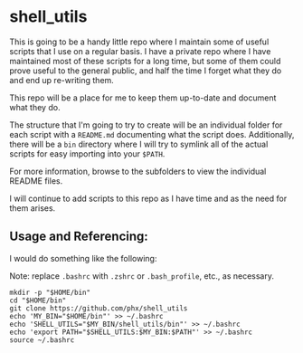 # shell_utils

This is going to be a handy little repo where I maintain some of useful scripts
that I use on a regular basis.  I have a private repo where I have maintained
most of these scripts for a long time, but some of them could prove useful to the
general public, and half the time I forget what they do and end up re-writing them.

This repo will be a place for me to keep them up-to-date and document what they do.

The structure that I'm going to try to create will be an individual folder for each
script with a `README.md` documenting what the script does.  Additionally, there
will be a `bin` directory where I will try to symlink all of the actual scripts
for easy importing into your `$PATH`.

For more information, browse to the subfolders to view the individual README files.

I will continue to add scripts to this repo as I have time and as the need for them arises.

## Usage and Referencing:

I would do something like the following:

Note: replace `.bashrc` with `.zshrc` or `.bash_profile`, etc., as necessary.

```
mkdir -p "$HOME/bin"
cd "$HOME/bin"
git clone https://github.com/phx/shell_utils
echo 'MY_BIN="$HOME/bin"' >> ~/.bashrc
echo 'SHELL_UTILS="$MY_BIN/shell_utils/bin"' >> ~/.bashrc
echo 'export PATH="$SHELL_UTILS:$MY_BIN:$PATH"' >> ~/.bashrc
source ~/.bashrc
```

